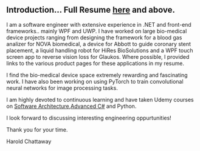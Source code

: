 ## Introduction... Full Resume <a href="https://github.com/softwarelifecycle/resume/blob/main/Resume-HaroldChattaway.md">here</a> and above.

I am a software engineer with extensive experience in .NET and front-end frameworks.. mainly WPF and UWP. I have worked on large bio-medical device projects ranging from designing the framework for a blood gas analizer for NOVA biomedical, a device for Abbott to guide coronary stent placement, a liquid handling robot for HiRes BioSolutions and a WPF touch screen app to reverse vision loss for Glaukos. Where possible, I provided links to the various product pages for these applications in my resume.

I find the bio-medical device space extremely rewarding and fascinating work. I have also been working on using PyTorch to train convolutional neural networks for image processing tasks.

I am highly devoted to continuous learning and have taken Udemy courses on <a href="https://github.com/softwarelifecycle/resume/blob/main/SoftArchCertificate.jpg">Software Architecture</a>,<a href="https://github.com/softwarelifecycle/resume/blob/main/AdvancedCSharpCert.jpg">Advanced C#</a> and Python.

I look forward to discussing interesting engineering oppurtunities! 

Thank you for your time.

Harold Chattaway
